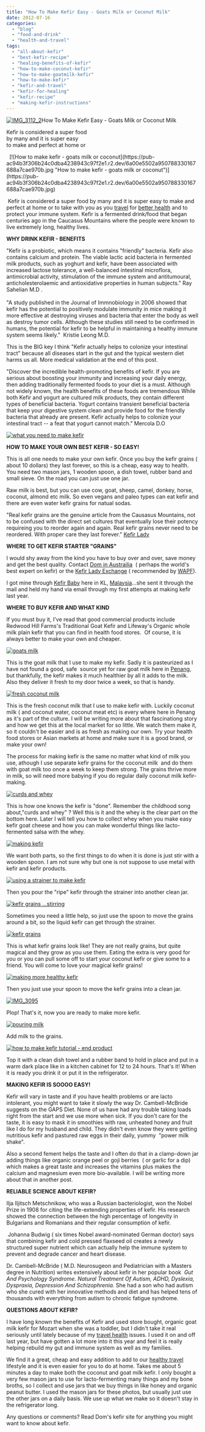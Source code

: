```yaml
---
title: "How To Make Kefir Easy - Goats Milk or Coconut Milk"
date: 2012-07-16
categories: 
  - "blog"
  - "food-and-drink"
  - "health-and-travel"
tags: 
  - "all-about-kefir"
  - "best-kefir-recipe"
  - "healing-benefits-of-kefir"
  - "how-to-make-coconut-kefir"
  - "how-to-make-goatmilk-kefir"
  - "how-to-make-kefir"
  - "kefir-and-travel"
  - "kefir-for-healing"
  - "kefir-recipe"
  - "making-kefir-instructions"
---
```


[![IMG_3112_2](https://pub-ac94b3f306b24c0dba4238943c97f2e1.r2.dev/6a00e5502a950788330177433a5eea970d.jpg "IMG_3112_2")](https://pub-ac94b3f306b24c0dba4238943c97f2e1.r2.dev/6a00e5502a950788330177433a5eea970d.jpg)How To Make Kefir Easy - 
Goats Milk or Coconut Milk

Kefir is considered a super food  
by many and it is super easy  
to make and perfect at home or  
  

<!--more-->   [![How to make kefir - goats milk or coconut](https://pub-ac94b3f306b24c0dba4238943c97f2e1.r2.dev/6a00e5502a950788330167688a7cae970b.jpg "How to make kefir - goats milk or coconut")](https://pub-ac94b3f306b24c0dba4238943c97f2e1.r2.dev/6a00e5502a950788330167688a7cae970b.jpg)

 Kefir is considered a super food by many and it is super easy to make and perfect at home or to take with you as you [travel](http://soultravelers3new.local/2012/06/healthy-food-and-travel.html "healthy food and travel") for [better health](http://soultravelers3new.local/2012/04/health-organic-raw-foods-and-travel.html "how to get better health") and to protect your immune system. Kefir is a fermented drink/food that began centuries ago in the Caucasus Mountains where the people were known to live extremely long, healthy lives.  
  
**WHY DRINK KEFIR - BENEFITS**  
  
  
"Kefir is a probiotic, which means it contains "friendly" bacteria. Kefir also contains calcium and protein. The viable lactic acid bacteria in fermented milk products, such as yoghurt and kefir, have been associated with increased lactose tolerance, a well-balanced intestinal microflora, antimicrobial activity, stimulation of the immune system and antitumoural, anticholesterolaemic and antioxidative properties in human subjects." Ray Sahelian M.D .[  
](http://www.raysahelian.com/)[  
](http://www.raysahelian.com/)"A study published in the Journal of Immnobiology in 2006 showed that kefir has the potential to positively modulate immunity in mice making it more effective at destroying viruses and bacteria that enter the body as well as destroy tumor cells. Although these studies still need to be confirmed in humans, the potential for kefir to be helpful in maintaining a healthy immune system seems likely."  Kristie Leong M.D.  
  
This is the BIG key I think "Kefir actually helps to colonize your intestinal tract" because all diseases start in the gut and the typical western diet harms us all. More medical validation at the end of this post.  
  
"Discover the incredible health-promoting benefits of kefir. If you are serious about boosting your immunity and increasing your daily energy, then adding traditionally fermented foods to your diet is a must. Although not widely known, the health benefits of these foods are tremendous While both Kefir and yogurt are cultured milk products, they contain different types of beneficial bacteria. Yogurt contains transient beneficial bacteria that keep your digestive system clean and provide food for the friendly bacteria that already are present. Kefir actually helps to colonize your intestinal tract -- a feat that yogurt cannot match." Mercola D.O

[![what you need to make kefir](https://pub-ac94b3f306b24c0dba4238943c97f2e1.r2.dev/6a00e5502a950788330176167f669a970c.jpg "what you need to make kefir")](https://pub-ac94b3f306b24c0dba4238943c97f2e1.r2.dev/6a00e5502a950788330176167f669a970c.jpg)  
  
  
**HOW TO MAKE YOUR OWN BEST KEFIR - SO EASY!**  
  
This is all one needs to make your own kefir. Once you buy the kefir grains ( about 10 dollars) they last forever, so this is a cheap, easy way to health. You need two mason jars, 1 wooden spoon, a dish towel, rubber band and small sieve. On the road you can just use one jar.  
  
Raw milk is best, but you can use cow, goat, sheep, camel, donkey, horse, coconut, almond etc milk. So even vegans and paleo types can eat kefir and there are even water kefir grains for natual sodas.  
  
"Real kefir grains are the genuine article from the Causasus Mountains, not to be confused with the direct set cultures that eventually lose their potency requireing you to reorder again and again. Real kefir grains never need to be reordered. With proper care they last forever." [Kefir Lady](http://www.kefirlady.com/ "kefir lady")  
  
**WHERE TO GET KEFIR STARTER "GRAINS"**  
  
I would shy away from the kind you have to buy over and over, save money and get the best quality. Contact [Dom in Austrailia](http://users.sa.chariot.net.au/~dna/kefirpage.html "Dom's kefir ")  ( perhaps the world's best expert on kefir) or the [Kefir Lady Exchange](http://health.groups.yahoo.com/group/Good_Kefir_Grains/ "kefir lady exchange") ( recommended by [WAPF](http://www.westonaprice.org/ "weston price foundation")).   
  
I got mine through [Kefir Baby](http://enzymo.wordpress.com/category/kefir/ "Kefir Baby where to get kefir grains in Asia") here in KL, [Malaysia](http://soultravelers3new.local/2012/07/typical-malaysia-local-style.html "Malaysia")...she sent it through the mail and held my hand via email through my first attempts at making kefir last year.  
  
**WHERE TO BUY KEFIR AND WHAT KIND**  
  
If you must buy it, I've read that good commercial products include Redwood Hill Farms's Traditional Goat Kefir and Lifeway's Organic whole milk plain kefir that you can find in health food stores.  Of course, it is always better to make your own and cheaper.

  
  
[](https://pub-ac94b3f306b24c0dba4238943c97f2e1.r2.dev/6a00e5502a9507883301761588de6d970c-300x225-1.jpg)[![goats milk](https://pub-ac94b3f306b24c0dba4238943c97f2e1.r2.dev/6a00e5502a950788330167688a7e35970b.jpg "goats milk")](https://pub-ac94b3f306b24c0dba4238943c97f2e1.r2.dev/6a00e5502a950788330167688a7e35970b-150x150-1.jpg)  
  
  
This is the goat milk that I use to make my kefir. Sadly it is pasteurized as I have not found a good, safe  source yet for raw goat milk here in [Penang](http://soultravelers3new.local/2012/05/penang-at-night.html "Penang"), but thankfully, the kefir makes it much healthier by all it adds to the milk. Also they deliver it fresh to my door twice a week, so that is handy.

[![fresh coconut milk](https://pub-ac94b3f306b24c0dba4238943c97f2e1.r2.dev/6a00e5502a95078833017743658492970d.jpg "fresh coconut milk")](https://pub-ac94b3f306b24c0dba4238943c97f2e1.r2.dev/6a00e5502a95078833017743658492970d.jpg)  
  
  
This is the fresh coconut milk that I use to make kefir with. Luckily coconut milk ( and coconut water, coconut meat etc) is every where here in Penang as it's part of the culture. I will be writing more about that fascinationg story and how we get this at the local market for so little. We watch them make it, so it couldn't be easier and is as fresh as making our own. Try your health food stores or Asian markets at home and make sure it is a good brand, or make your own!  
  
The process for making kefir is the same no matter what kind of milk you use, athough I use separate kefir grains for the coconut milk  and do them with goat milk too once a week to keep them strong. The grains thrive more in milk, so will need more babying if you do regular daily coconut milk kefir-making.  
  
[](https://pub-ac94b3f306b24c0dba4238943c97f2e1.r2.dev/6a00e5502a9507883301761588de6d970c-300x225-1.jpg)[![curds and whey](https://pub-ac94b3f306b24c0dba4238943c97f2e1.r2.dev/6a00e5502a95078833017743658555970d.jpg "curds and whey")](https://pub-ac94b3f306b24c0dba4238943c97f2e1.r2.dev/6a00e5502a95078833017743658555970d-1024x768-1.jpg)  
  
  
This is how one knows the kefir is "done". Remember the childhood song about,"curds and whey" ? Well this is it and the whey is the clear part on the bottom here. Later I will tell you how to collect whey when you make easy kefir goat cheese and how you can make wonderful things like lacto-fermented salsa with the whey.  
  
[](https://pub-ac94b3f306b24c0dba4238943c97f2e1.r2.dev/6a00e5502a95078833016767933aca970b-150x150-1.jpg)[![making kefir](https://pub-ac94b3f306b24c0dba4238943c97f2e1.r2.dev/6a00e5502a9507883301774365862b970d.jpg "making kefir")](https://pub-ac94b3f306b24c0dba4238943c97f2e1.r2.dev/6a00e5502a9507883301774365862b970d-1024x768-1.jpg)  
  
  
We want both parts, so the first things to do when it is done is just stir with a wooden spoon. I am not sure why but one is not suppose to use metal with kefir and kefir products.  
  
[](https://pub-ac94b3f306b24c0dba4238943c97f2e1.r2.dev/6a00e5502a9507883301761588de6d970c-300x225-1.jpg)[![using a strainer to make kefir](http://soultravelers3new.local/wp-content/uploads/wp-content/uploads/2025/09/6a00e5502a950788330167688a8120970b-150x150.jpg "using a strainer to make kefir")](https://pub-ac94b3f306b24c0dba4238943c97f2e1.r2.dev/6a00e5502a950788330167688a8120970b-150x150.jpg)  
  
  
Then you pour the "ripe" kefir through the strainer into another clean jar.  
  
[](https://pub-ac94b3f306b24c0dba4238943c97f2e1.r2.dev/6a00e5502a9507883301761588de6d970c-300x225-1.jpg)[![kefir grains ...stirring](https://pub-ac94b3f306b24c0dba4238943c97f2e1.r2.dev/6a00e5502a950788330167688a81b0970b.jpg "kefir grains ...stirring")](https://pub-ac94b3f306b24c0dba4238943c97f2e1.r2.dev/6a00e5502a950788330167688a81b0970b-1024x768-1.jpg)  
  
  
Sometimes you need a little help, so just use the spoon to move the grains around a bit, so the liquid kefir can get through the strainer.  
  
[](https://pub-ac94b3f306b24c0dba4238943c97f2e1.r2.dev/6a00e5502a95078833016767933aca970b-150x150-1.jpg)[![kefir grains](https://pub-ac94b3f306b24c0dba4238943c97f2e1.r2.dev/6a00e5502a95078833017743658a38970d.jpg "kefir grains")](https://pub-ac94b3f306b24c0dba4238943c97f2e1.r2.dev/6a00e5502a95078833017743658a38970d-300x225-1.jpg)  
  
  
This is what kefir grains look like! They are not really grains, but quite magical and they grow as you use them. Eating the extra is very good for you or you can pull some off to start your coconut kefir or give some to a friend. You will come to love your magical kefir grains!  
  
[](https://pub-ac94b3f306b24c0dba4238943c97f2e1.r2.dev/6a00e5502a950788330163069d241e970d-1024x768-1.jpg)[![making more healthy kefir](https://pub-ac94b3f306b24c0dba4238943c97f2e1.r2.dev/6a00e5502a950788330176167f6e77970c.jpg "making more healthy kefir")](https://pub-ac94b3f306b24c0dba4238943c97f2e1.r2.dev/6a00e5502a950788330176167f6e77970c-150x150-1.jpg)  
  
  
Then you just use your spoon to move the kefir grains into a clean jar.  
  
[](https://pub-ac94b3f306b24c0dba4238943c97f2e1.r2.dev/6a00e5502a950788330163069d241e970d-1024x768-1.jpg)[![IMG_3095](https://pub-ac94b3f306b24c0dba4238943c97f2e1.r2.dev/6a00e5502a950788330176167f6f0c970c.jpg "IMG_3095")](https://pub-ac94b3f306b24c0dba4238943c97f2e1.r2.dev/6a00e5502a950788330176167f6f0c970c-1024x768-1.jpg)  
  
  
Plop! That's it, now you are ready to make more kefir.  
  
[](https://pub-ac94b3f306b24c0dba4238943c97f2e1.r2.dev/6a00e5502a95078833016767933aca970b-150x150-1.jpg)[![pouring milk](https://pub-ac94b3f306b24c0dba4238943c97f2e1.r2.dev/6a00e5502a95078833017743658c37970d.jpg "pouring milk")](https://pub-ac94b3f306b24c0dba4238943c97f2e1.r2.dev/6a00e5502a95078833017743658c37970d-150x150-1.jpg)  
  
  
Add milk to the grains.  
  
[](https://pub-ac94b3f306b24c0dba4238943c97f2e1.r2.dev/6a00e5502a95078833016767933aca970b-150x150-1.jpg)[![how to make kefir tutorial - end product](https://pub-ac94b3f306b24c0dba4238943c97f2e1.r2.dev/6a00e5502a950788330176167f7052970c.jpg "how to make kefir tutorial - end product")](https://pub-ac94b3f306b24c0dba4238943c97f2e1.r2.dev/6a00e5502a950788330176167f7052970c-768x576-1.jpg)  
  
  
Top it with a clean dish towel and a rubber band to hold in place and put in a warm dark place like in a kitchen cabinet for 12 to 24 hours. That's it! When it is ready you drink it or put it in the refrigerator.  
  
**MAKING KEFIR IS SOOOO EASY!**  
  
Kefir will vary in taste and if you have health problems or are lacto intolerant, you might want to take it slowly the way Dr. Cambell-McBride suggests on the GAPS Diet. None of us have had any trouble taking loads right from the start and we use more when sick. If you don't care for the taste, it is easy to mask it in smoothies with raw, unheated honey and fruit like I do for my husband and child. They didn't even know they were getting nutritious kefir and pastured raw eggs in their daily, yummy  "power milk shake".  
  
Also a second fement helps the taste and I often do that in a clamp-down jar adding things like organic orange peel or goji berries  ( or garlic for a dip) which makes a great taste and increases the vitamins plus makes the calcium and magnesium even more bio-available. I will be writing more about that in another post.  
  
**RELIABLE SCIENCE ABOUT KEFIR?**  
  
Ilja Iljitsch Metschnikow, who was a Russian bacteriologist, won the Nobel Prize in 1908 for citing the life-extending properties of kefir. His research showed the connection between the high percentage of longevity in Bulgarians and Romanians and their regular consumption of kefir.  
  
 Johanna Budwig ( six times Nobel award-nominated German doctor) says that combining kefir and cold pressed flaxseed oil creates a newly structured super nutrient which can actually help the immune system to prevent and degrade cancer and heart disease.  
  
Dr. Cambell-McBride ( M.D. Neurosugeon and Pediatrician with a Masters degree in Nutrition) writes extensively about kefir in her popular book  _Gut And Psychology Syndrome. Natural Treatment Of Autism, ADHD, Dyslexia, Dyspraxia, Depression And Schizophrenia._ She had a son who had autism who she cured with her innovative methods and diet and has helped tens of thousands with everything from autism to chronic fatigue syndrome.  
  
**QUESTIONS ABOUT KEFIR?**  
  
I have long known the benefits of Kefir and used store bought, organic goat milk kefir for Mozart when she was a toddler, but I didn't take it real seriously until lately because of my [travel health](http://soultravelers3new.local/2011/09/travel-health-secrets-for-long-term-digital-nomads.html "travel health") issues. I used it on and off last year, but have gotten a lot more into it this year and feel it is really helping rebuild my gut and immune system as well as my families.  
  
We find it a great, cheap and easy addition to add to our [healthy travel](http://soultravelers3new.local/2012/06/healthy-food-and-travel.html "health and travel") lifestyle and it is even easier for you to do at home. Takes me about 5 minutes a day to make both the coconut and goat milk kefir. I only bought a very few mason jars to use for lacto-fermenting many things and my bone broths, so I collect and use jars that we buy things in like honey and organic peanut butter. I used the mason jars for these photos, but usually just use the other jars on a daily basis. We use up what we make so it doesn't stay in the refrigerator long.  
  
Any questions or comments? Read Dom's kefir site for anything you might want to know about kefir.
